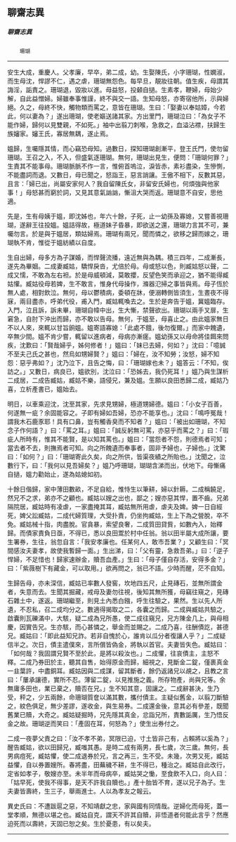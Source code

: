 

## 聊齋志異

##### 聊齋志異
　　`珊瑚`

* * *

安生大成，重慶人。父孝廉，早卒，弟二成，幼。生娶陳氏，小字珊瑚，性嫻淑，而生母沈，悍謬不仁，遇之虐，珊瑚無怨色。每早旦，靚妝往朝。值生疾，母謂其誨淫，詬責之。珊瑚退，毀妝以進。母益怒，投顙自撾。生素孝，鞭婦，母始少解，自此益憎婦。婦雖奉事惟謹，終不與交一語。生知母怒，亦寄宿他所，示與婦絕。久之，母終不快，觸物類而罵之，意皆在珊瑚。生曰：「娶妻以奉姑嫜，今若此，何以妻為？」遂出珊瑚，使老嫗送諸其家。方出里門，珊瑚泣曰：「為女子不能作婦，歸何以見雙親，不如死。」袖中出翦刀刺喉，急救之，血溢沾襟，扶歸生族嬸家。嬸王氏，寡居無耦，遂止焉。

媼歸，生囑隱其情，而心竊恐母知。過數日，探知珊瑚創漸平，登王氏門，使勿留珊瑚。王召之入，不入，但盛氣逐珊瑚。無何，珊瑚出見生，便問：「珊瑚何罪？」生責其不能事母。珊瑚脈脈不作一言，惟俯首嗚泣，淚皆赤，素衫盡染，生慘惻，不能盡詞而退。又數日，母已聞之，怒詣王，惡言誚讓。王傲不相下，反數其惡，且言：「婦已出，尚屬安家何人？我自留陳氏女，非留安氏婦也，何煩強與他家事！」母怒甚而窮於詞，又見其意氣訩訩，慚沮大哭而返。珊瑚意不自安，思他適。

先是，生有母姨于媼，即沈姊也，年六十餘，子死，止一幼孫及寡媳，又嘗善視珊瑚，遂辭王往投媼。媼詰得故，極道妹子昏暴，即欲送之還，珊瑚力言其不可，兼囑勿言。於是與于媼居，類姑婦焉。珊瑚有兩兄，聞而憐之，欲移之歸而嫁之，珊瑚執不肯，惟從于媼紡績以自度。

生自出婦，母多方為子謀婚，而悍聲流播，遠近無與為耦。積三四年，二成漸長，遂先為畢姻。二成妻臧姑，驕悍戾沓，尤倍於母。母或怒以色，則臧姑怒以聲，二成又懦，不敢為左右袒。於是母威頓減，莫敢攖，反望色笑而承迎之，猶不能得臧姑懽。臧姑役母若婢，生不敢言，惟身代母操作，滌器氾掃之事皆與焉。母子恆於無人處，相對飲泣。無何，母以鬱積病，委頓在牀，便溺轉側皆須生，生晝夜不得寐，兩目盡赤，呼弟代役，甫入門，臧姑輒喚去之。生於是奔告于媼，冀媼臨存。入門，泣且訴，訴未畢，珊瑚自幃中出，生大慚，禁聲欲出。珊瑚以兩手叉扉，生窘急，自肘下沖出而歸，亦不敢以告母。無何，于媼至，母喜止之。由此媼家無日不以人來，來輒以甘旨餉媼。媼寄語寡媳：「此處不餓，後勿復爾。」而家中餽遺，卒無少間。媼不肯少嘗，輒留以進病者，母病亦漸瘥。媼幼孫又以母命將佳餌來問疾，沈歎曰：「賢哉婦乎，姊何修者！」媼曰：「妹已去婦，何如？」沈曰：「噫誠不至夫己氏之甚也，然烏如甥婦賢？」媼曰：「婦在，汝不知勞；汝怒，婦不知怨：惡乎弗如？」沈乃泣下，且告之悔，曰：「珊瑚嫁也未？」媼答云：「不知，俟訪之。」又數日，病良已，媼欲別，沈泣曰：「恐姊去，我仍死耳！」媼乃與生謀析二成居，二成告臧姑，臧姑不樂，語侵兄，兼及媼。生願以良田悉歸二成，臧姑乃喜，立析產書已，媼始去。

明日，以車乘迎沈，沈至其家，先求見甥婦，極道甥婦德。媼曰：「小女子百善，何遂無一疵？余固能容之。子即有婦如吾婦，恐亦不能享也。」沈曰：「鳴呼冤哉！謂我木石鹿豕耶！具有口鼻，豈有觸香臭而不知者？」媼曰：「被出如珊瑚，不知念子作何語？」曰：「罵之耳。」媼曰：「誠反躬無可罵，亦惡乎而罵之？」曰：「瑕疵人所時有，惟其不能賢，是以知其罵也。」媼曰：「當怨者不怨，則德焉者可知；當去者不去，則撫焉者可知。向之所餽遺而奉事者，固非予婦也，子婦也。」沈驚曰：「如何？」曰：「珊瑚寄此久矣，向之所供，皆渠夜績之所貽也。」沈聞之，泣數行下，曰：「我何以見吾婦矣？」媼乃呼珊瑚，瑚瑚含涕而出，伏地下。母慚痛自撾，媼力勸始止，遂為姑媳如初。

十餘日偕歸，家中薄田數畝，不足自給，惟恃生以筆耕，婦以針耨。二成稱饒足，然兄不之求，弟亦不之顧也。臧姑以嫂之出也，鄙之；嫂亦惡其悍，置不齒。兄弟隔院居，臧姑時有凌虐，一家盡掩其耳，臧姑無所用虐，虐夫及婢。婢一日自經死，婢父訟臧姑，二成代婦質理，大受扑責，仍坐拘臧姑，生上下為之營脫，卒不免。臧姑械十指，肉盡脫。官貪暴，索望良奢，二成質田貸貲，如數內入，始釋歸。而債家責負日亟，不得已，悉以良田鬻於村中任翁。翁以田半屬大成所讓，要生署券，生往，翁忽自言：「我安孝廉也。任某何人，敢市吾業？」又顧生曰：「冥間感汝夫妻孝，故使我暫歸一面。」生出涕，曰：「父有靈，急救吾弟。」曰：「逆子悍婦，不足惜也！歸家速辦金，贖吾血產。」生曰：「母子僅自存活，安得多金？」曰：「紫薇樹下有藏金，可以取用。」欲再問之，翁已不語。少時而醒，茫不自知。

生歸告母，亦未深信，臧姑已率數人發窖，坎地四五尺，止見磚石，並無所謂金者，失意而去。生聞其掘藏，戒母及妻勿往視，後知其無所獲，母竊往窺之，見磚石雜土中，遂返。珊瑚繼至，則見土內悉白鏹，呼生往驗之，果然。生以先人所遺，不忍私，召二成均分之。數適得揭取之二，各囊之而歸。二成與臧姑共驗之，啟囊則瓦礫滿中，大駭，疑二成為兄所愚，使二成往窺兄，兄方陳金几上，與母相慶，因實告兄。生亦駭，而心甚憐之，舉金而並賜之。二成乃喜，往酬債訖，甚德兄。臧姑曰：「即此益知兄詐。若非自愧於心，誰肯以瓜分者復讓人乎？」二成疑信半之。次日，債主遣僕來，言所償皆偽金，將執以首官。夫妻皆失色。臧姑曰：「如何哉？我固謂兄賢不至於此，是將以殺汝也。」二成懼，往哀債主，主怒不釋。二成乃券田於主，聽其自售，始得原金而歸，細視之，見斷金二錠，僅裹真金一韭葉許，中盡銅耳。臧姑因與二成謀，留其斷者，餘仍返諸兄以覘之，且教之言曰：「屢承讓德，實所不忍。薄留二錠，以見推施之義。所存物產，尚與兄等。余無庸多田也，業已棄之，贖否在兄。」生不知其意，固讓之。二成辭甚決，生乃受，秤之，少五兩餘，命珊瑚質奩以滿其數，攜付債主。主疑似舊金，以翦刀斷驗之，紋色俱足，無少差謬，遂收金，與生易券。二成還金後，意其必有參差，既聞舊業已贖，大奇之。臧姑疑掘時，兄先隱其真金，忿詣兄所，責數詬厲，生乃悟反金之故。珊瑚逆而笑曰：「產固在耳，何怒為？」使生出券付之。

二成一夜夢父責之曰：「汝不孝不弟，冥限已迫，寸土皆非己有，占賴將以奚為？」醒告臧姑，欲以田歸兄，臧嗤其愚。是時二成有兩男，長七歲，次三歲。無何，長男病痘死，臧姑懼，使二成退券於兄，言之再三，生不受。未幾，次男又死，臧姑益懼，自以券置嫂所。春將盡，田蕪穢不耕，生不得已，種治之。臧姑自此改行，定省如孝子，敬嫂亦至。未半年而母病卒，臧姑哭之慟，至食飲不入口，向人曰：「姑早死，使我不得事，是天不許我自贖也。」產十胎皆不育，遂以兄子為子。生夫妻皆壽終，生三子，舉兩進士。人以為孝友之報云。

異史氏曰：不遭跋扈之惡，不知靖獻之忠，家與國有同情哉。逆婦化而母死，蓋一堂孝順，無德以堪之也。臧姑自克，謂天不許其自贖，非悟道者何能此言乎？然應迫死而以壽終，天固已恕之矣。生於憂患，有以矣夫。

* * *

